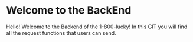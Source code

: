 # Welcome to the BackEnd
Hello! Welcome to the Backend of the 1-800-lucky! In this GIT you will find all the request functions that users can send.
